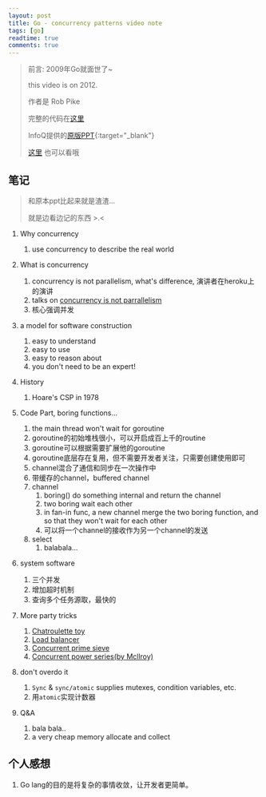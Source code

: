 ```yaml
---
layout: post
title: Go - concurrency patterns video note
tags: [go]
readtime: true
comments: true
---
```


> 前言: 2009年Go就面世了~
>
> this video is on 2012.
>
> 作者是 Rob Pike
>
> 完整的代码在[这里](https://github.com/adityamenon/Google-IO_2012_Go-Concurrency-Patterns)
>
> InfoQ提供的[原版PPT](https://xie.infoq.cn/article/a0880b7d215f7b82bc3a0380a){:target="_blank"}
>
> [这里](https://www.bilibili.com/video/BV1UJ411m7U1?from=search&seid=17329437087578237649) 也可以看哦

## 笔记 
>  和原本ppt比起来就是渣渣...
>
> 就是边看边记的东西 >.< 
>

1. Why concurrency
    1. use concurrency to describe the real world
2. What is concurrency
    1. concurrency is not parallelism, what's difference, 演讲者在heroku上的演讲
    2. talks on [concurrency is not parrallelism](golang.org/s/concurrency-is-not-parallelism)
    3. 核心强调并发
3. a model for software construction
    1. easy to understand
    2. easy to use
    3. easy to reason about
    4. you don't need to be an expert!
4. History
    1. Hoare's CSP in 1978

5. Code Part, boring functions...
    1. the main thread won't wait for goroutine
    2. goroutine的初始堆栈很小，可以开启成百上千的routine
    3. goroutine可以根据需要扩展他的goroutine
    4. goroutine底层存在复用，但不需要开发者关注，只需要创建使用即可
    5. channel混合了通信和同步在一次操作中
    6. 带缓存的channel，buffered channel
    7. channel
        1. boring() do something internal and return the channel
        2. two boring wait each other
        3. in fan-in func, a new channel merge the two boring function, and so that they won't wait for each other
        4. 可以将一个channel的接收作为另一个channel的发送
    8. select
        1. balabala...     
6. system software
    1. 三个并发
    2. 增加超时机制
    3. 查询多个任务源取，最快的
7. More party tricks
    1. [Chatroulette toy](https://tinyurl.com/gochatroulette)
    2. [Load balancer](https://tinyurl.com/goloadbalancer)
    3. [Concurrent prime sieve](https://tinyurl.com/gosieve)
    4. [Concurrent power series(by Mcllroy)](https://tinyurl.com/gopowerseries)
8. don't overdo it
    1. `Sync` & `sync/atomic` supplies mutexes, condition variables, etc.
    2. 用`atomic`实现计数器
9. Q&A
    1. bala bala..
    2. a very cheap memory allocate and collect

## 个人感想
1. Go lang的目的是将复杂的事情收敛，让开发者更简单。   

